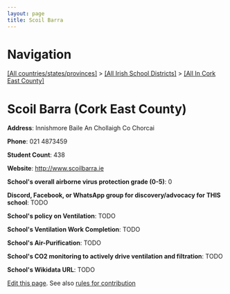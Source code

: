 ```yaml
---
layout: page
title: Scoil Barra
---
```

# Navigation

[[All countries/states/provinces]](../../..) > [[All Irish School Districts]](../..) > [[All In Cork East County]](..)

# Scoil Barra (Cork East County)

**Address**: Innishmore Baile An Chollaigh Co Chorcai

**Phone**: 021 4873459

**Student Count**: 438

**Website**: <http://www.scoilbarra.ie>

**School's overall airborne virus protection grade (0-5)**: 0

**Discord, Facebook, or WhatsApp group for discovery/advocacy for THIS school**: TODO

**School's policy on Ventilation**: TODO

**School's Ventilation Work Completion**: TODO

**School's Air-Purification**: TODO

**School's CO2 monitoring to actively drive ventilation and filtration**: TODO

**School's Wikidata URL**: TODO


[Edit this page](https://github.com/ventilate-schools/Ireland/edit/main/./Cork_East_County/Scoil_Barra.md). See also [rules for contribution](../../../contribution-rules/)